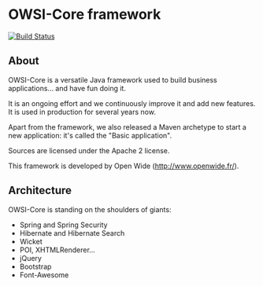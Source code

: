 OWSI-Core framework
===================

[![Build Status](https://img.shields.io/travis/openwide-java/owsi-core-parent/master.svg?style=flat-square)](https://travis-ci.org/openwide-java/owsi-core-parent)

About
-----

OWSI-Core is a versatile Java framework used to build business applications... and have fun doing it.

It is an ongoing effort and we continuously improve it and add new features. It is used in production for several years now.

Apart from the framework, we also released a Maven archetype to start a new application: it's called the "Basic application".

Sources are licensed under the Apache 2 license.

This framework is developed by Open Wide (http://www.openwide.fr/).

Architecture
------------

OWSI-Core is standing on the shoulders of giants:
- Spring and Spring Security
- Hibernate and Hibernate Search
- Wicket
- POI, XHTMLRenderer...
- jQuery
- Bootstrap
- Font-Awesome
